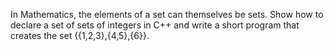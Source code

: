In Mathematics, the elements of a set can themselves be sets. Show how to declare a set of sets of integers in C++ and write a short program that creates the set {{1,2,3},{4,5},{6}}.
